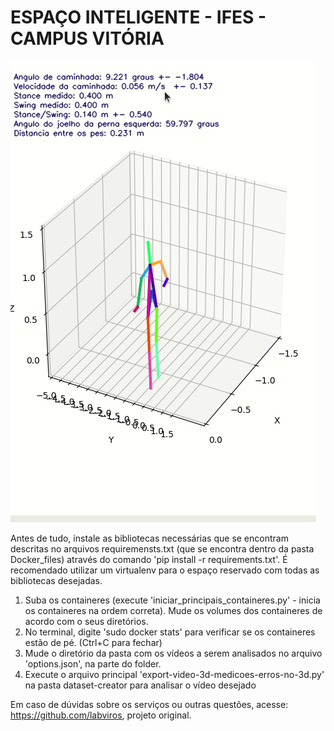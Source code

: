 # ESPAÇO INTELIGENTE - IFES - CAMPUS VITÓRIA

![Reconstrução tridimensional](https://github.com/wyctorfogos/ESPACOINTELIGENTE-IFES/blob/main/caminhada.gif)

Antes de tudo, instale as bibliotecas necessárias que se encontram descritas no arquivos requiremensts.txt (que se encontra dentro da pasta Docker_files) através do comando 'pip install -r requirements.txt'.
É recomendado utilizar um virtualenv para o espaço reservado com todas as bibliotecas desejadas.

1. Suba os containeres (execute 'iniciar_principais_containeres.py' - inicia os containeres na ordem correta). Mude os volumes dos containeres de acordo com o seus diretórios.
2. No terminal, digite 'sudo docker stats' para verificar se os containeres estão de pé. (Ctrl+C para fechar)
3. Mude o diretório da pasta com os vídeos a serem analisados no arquivo 'options.json', na parte do folder.
4. Execute o arquivo principal 'export-video-3d-medicoes-erros-no-3d.py' na pasta dataset-creator para analisar o vídeo desejado

Em caso de dúvidas sobre os serviços ou outras questões, acesse: https://github.com/labviros, projeto original.
